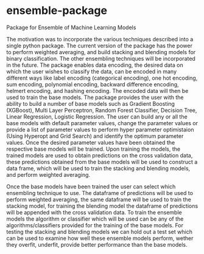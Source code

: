 # ensemble-package

Package for Ensemble of Machine Learning Models

The motivation was to incorporate the various techniques described into a single python package. The current version of the package has the power to perform weighted averaging, and build stacking and blending models for binary classification. The other ensembling techniques will be incorporated in the future. The package enables data encoding, the desired data on which the user wishes to classify the data, can be encoded in many different ways like label encoding (categorical encoding), one hot encoding, sum encoding, polynomial encoding, backward difference encoding, helmert encoding, and hashing encoding. The encoded data will then be used to train the base models. The package provides the user with the ability to build a number of base models such as Gradient Boosting (XGBoost), Multi Layer Perceptron, Random Forest Classifier, Decision Tree, Linear Regression, Logistic Regression. The user can build any or all the base models with default parameter values, change the parameter values or provide a list of parameter values to perform hyper parameter optimistaion (Using Hyperopt and Grid Search) and identify the optimum parameter values. Once the desired parameter values have been obtained the respective base models will be trained. Upon training the models, the trained models are used to obtain predictions on the cross validation data, these predictions obtained from the base models will be used to construct a data frame, which will be used to train the stacking and blending models, and perform weighted averaging.

Once the base models have been trained the user can select which ensembling technique to use. The dataframe of predictions will be used to perform weighted averaging, the same dataframe will be used to train the stacking model, for training the blending model the dataframe of predictions will be appended with the cross validation data. To train the ensemble models the algorithm or classifier which will be used can be any of the algorithms/classifiers provided for the training of the base models. For testing the stacking and blending models we can hold out a test set which can be used to examine how well these ensemble models perform, wether they overfit, underfit, provide better performance than the base models.
